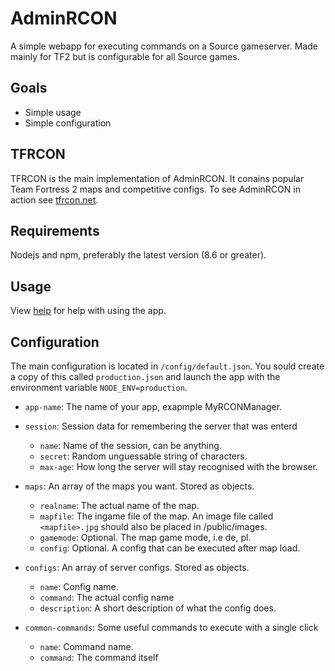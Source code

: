 # AdminRCON
A simple webapp for executing commands on a Source gameserver. Made mainly for TF2 but is configurable for all Source games.

## Goals
- Simple usage
- Simple configuration

## TFRCON
TFRCON is the main implementation of AdminRCON. It conains popular Team Fortress 2 maps and competitive configs. To see AdminRCON in action see [tfrcon.net](http://103.73.64.197).

## Requirements
Nodejs and npm, preferably the latest version (8.6 or greater).

## Usage
View [help](http://103.73.64.197/help) for help with using the app.

## Configuration
The main configuration is located in `/config/default.json`. You sould create a copy of this called `production.json` and launch the app with the environment variable `NODE_ENV=production`.

- `app-name`: The name of your app, exapmple MyRCONManager.

- `session`: Session data for remembering the server that was enterd

  - `name`: Name of the session, can be anything.
  - `secret`: Random unguessable string of characters.
  - `max-age`: How long the server will stay recognised with the browser.

- `maps`: An array of the maps you want. Stored as objects.

  - `realname`: The actual name of the map.
  - `mapfile`: The ingame file of the map. An image file called `<mapfile>.jpg` should also be placed in /public/images.
  - `gamemode`: Optional. The map game mode, i.e de, pl.
  - `config`: Optional. A config that can be executed after map load.
  
- `configs`: An array of server configs. Stored as objects.

  - `name`: Config name.
  - `command`: The actual config name
  - `description`: A short description of what the config does.
  
- `common-commands`: Some useful commands to execute with a single click
  
  - `name`: Command name.
  - `command`: The command itself
